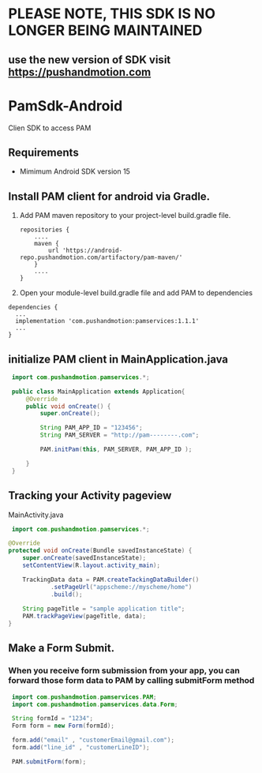 # PLEASE NOTE, THIS SDK IS NO LONGER BEING MAINTAINED
## use the new version of SDK visit https://pushandmotion.com

# PamSdk-Android
Clien SDK to access PAM

## Requirements

 * Mimimum Android SDK version 15

## Install PAM client for android via Gradle.

 1. Add PAM maven repository to your project-level build.gradle file.

    ```
    repositories {
        ....
        maven {
            url 'https://android-repo.pushandmotion.com/artifactory/pam-maven/'
        }
        ....
    }
    ```
 1. Open your module-level build.gradle file and add PAM to dependencies
 
  ```
  dependencies {
    ...
    implementation 'com.pushandmotion:pamservices:1.1.1'
    ...
  }
  ```

## initialize PAM client in MainApplication.java
 
```java
 import com.pushandmotion.pamservices.*;
```
 
```java
 public class MainApplication extends Application{
     @Override
     public void onCreate() {
         super.onCreate();

         String PAM_APP_ID = "123456";
         String PAM_SERVER = "http://pam--------.com";

         PAM.initPam(this, PAM_SERVER, PAM_APP_ID );

     }
 }   
```
    
## Tracking your Activity pageview 
 
MainActivity.java
    
```java
 import com.pushandmotion.pamservices.*;
```


```java
@Override
protected void onCreate(Bundle savedInstanceState) {
    super.onCreate(savedInstanceState);
    setContentView(R.layout.activity_main);

    TrackingData data = PAM.createTackingDataBuilder()
            .setPageUrl("appscheme://myscheme/home")
            .build();
    
    String pageTitle = "sample application title";
    PAM.trackPageView(pageTitle, data);
}
```

## Make a Form Submit. 

### When you receive form submission from your app, you can forward those form data to PAM by calling submitForm method

```java
 import com.pushandmotion.pamservices.PAM;
 import com.pushandmotion.pamservices.data.Form;
```

```java
 String formId = "1234";
 Form form = new Form(formId);

 form.add("email" , "customerEmail@gmail.com");
 form.add("line_id" , "customerLineID");

 PAM.submitForm(form);
```

